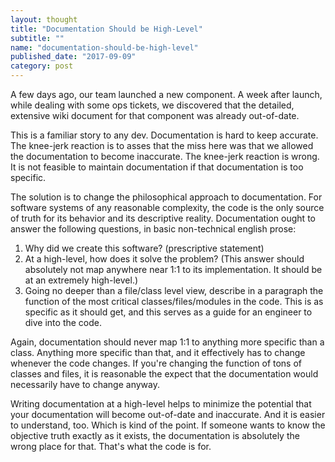 ```yaml
---
layout: thought
title: "Documentation Should be High-Level"
subtitle: ""
name: "documentation-should-be-high-level"
published_date: "2017-09-09"
category: post
---
```


A few days ago, our team launched a new component. A week after launch, while
dealing with some ops tickets, we discovered that the detailed, extensive wiki
document for that component was already out-of-date.

This is a familiar story to any dev. Documentation is hard to keep accurate.
The knee-jerk reaction is to asses that the miss here was that we allowed the
documentation to become inaccurate. The knee-jerk reaction is wrong. It is not
feasible to maintain documentation if that documentation is too specific.

The solution is to change the philosophical approach to documentation. For
software systems of any reasonable complexity, the code is the only source of
truth for its behavior and its descriptive reality. Documentation ought to
answer the following questions, in basic non-technical english prose:

1. Why did we create this software? (prescriptive statement)
2. At a high-level, how does it solve the problem? (This answer should
absolutely not map anywhere near 1:1 to its implementation. It should be at an
extremely high-level.)
3. Going no deeper than a file/class level view, describe in a paragraph the
function of the most critical classes/files/modules in the code. This is as
specific as it should get, and this serves as a guide for an engineer to dive
into the code.

Again, documentation should never map 1:1 to anything more specific than a
class. Anything more specific than that, and it effectively has to change
whenever the code changes. If you're changing the function of tons of classes
and files, it is reasonable the expect that the documentation would necessarily
have to change anyway.

Writing documentation at a high-level helps to minimize the potential that your
documentation will become out-of-date and inaccurate. And it is easier to
understand, too. Which is kind of the point. If someone wants to know the
objective truth exactly as it exists, the documentation is absolutely the wrong
place for that. That's what the code is for.

